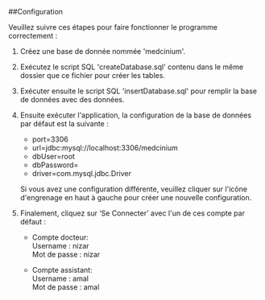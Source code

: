 ##Configuration

Veuillez suivre ces étapes pour faire fonctionner le programme correctement :

1. Créez une base de donnée nommée 'medcinium'.
2. Exécutez le script SQL 'createDatabase.sql' contenu dans le même dossier que ce fichier pour créer les tables.
3. Exécuter ensuite le script SQL 'insertDatabase.sql' pour remplir la base de données avec des données.
4. Ensuite exécuter l'application, la configuration de la base de données par défaut est la suivante :  

	*  port=3306  
	*  url=jdbc\:mysql\://localhost\:3306/medcinium  
	*  dbUser=root  
	*  dbPassword=  
	*  driver=com.mysql.jdbc.Driver  
	
    Si vous avez une configuration différente, veuillez cliquer sur l'icône d'engrenage en haut à gauche pour créer une nouvelle configuration.
  
5. Finalement, cliquez sur ‘Se Connecter’ avec l'un de ces compte par défaut : 
 
	* Compte docteur:   
   Username     : nizar    
   Mot de passe : nizar
   
	* Compte assistant:   
   Username     : amal    
   Mot de passe : amal